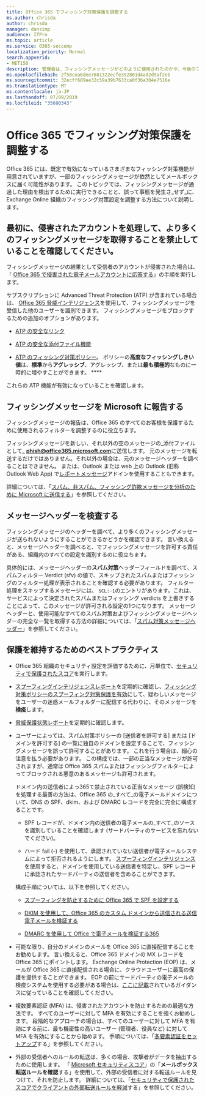 ```yaml
---
title: Office 365 でフィッシング対策保護を調整する
ms.author: chrisda
author: chrisda
manager: dansimp
audience: ITPro
ms.topic: article
ms.service: O365-seccomp
localization_priority: Normal
search.appverid:
- MET150
description: 管理者は、フィッシングメッセージがどのように使用されたのかや、今後のフィッシング対策メッセージを回避するために何を行う必要があるかを特定する方法について説明します。
ms.openlocfilehash: 2f58cea6dee7681322ecfe392801d4ad2d9af2eb
ms.sourcegitcommit: 32ecff689ae32c59a39b7633ca0f36a304e7516e
ms.translationtype: MT
ms.contentlocale: ja-JP
ms.lasthandoff: 07/09/2019
ms.locfileid: "35600343"
---
```

# <a name="tune-anti-phishing-protection-in-office-365"></a>Office 365 でフィッシング対策保護を調整する

Office 365 には、既定で有効になっているさまざまなフィッシング対策機能が用意されていますが、一部のフィッシングメッセージが依然としてメールボックスに届く可能性があります。 このトピックでは、フィッシングメッセージが通過した理由を検出するために実行できることと、誤って事態を発生さ_せず_に、Exchange Online 組織のフィッシング対策設定を調整する方法について説明します。

## <a name="first-things-first-deal-with-any-compromised-accounts-and-make-sure-you-block-any-more-phishing-messages-from-getting-through"></a>最初に、侵害されたアカウントを処理して、より多くのフィッシングメッセージを取得することを禁止していることを確認してください。

フィッシングメッセージの結果として受信者のアカウントが侵害された場合は、「 [Office 365 で侵害された電子メールアカウントに応答する](responding-to-a-compromised-email-account.md)」の手順を実行します。

サブスクリプションに Advanced Threat Protection (ATP) が含まれている場合は、 [Office 365 脅威インテリジェンス](office-365-ti.md)を使用して、フィッシングメッセージを受信した他のユーザーを識別できます。 フィッシングメッセージをブロックするための追加のオプションがあります。

- [ATP の安全なリンク](set-up-atp-safe-links-policies.md)

- [ATP の安全な添付ファイル機能](set-up-atp-safe-attachments-policies.md)

- [ATP のフィッシング対策ポリシー](set-up-anti-phishing-policies.md)。 ポリシーの**高度なフィッシングしきい値**は、**標準**から**アグレッシブ**、アグレッシブ、または**最も積極的**なものに一時的に増やすことができます。 ****

これらの ATP 機能が有効になっていることを確認します。

## <a name="report-the-phishing-message-to-microsoft"></a>フィッシングメッセージを Microsoft に報告する

フィッシングメッセージの報告は、Office 365 のすべてのお客様を保護するために使用されるフィルターを調整するのに役立ちます。

フィッシングメッセージを新しい、それ以外の空のメッセージの_添付ファイルとして_ **phish@office365.microsoft.com**に送信します。 元のメッセージを転送するだけではありません。それ以外の場合は、元のメッセージヘッダーを調べることはできません。 または、Outlook または web 上の Outlook (旧称 Outlook Web App) で[レポートメッセージ](https://docs.microsoft.com/office365/securitycompliance/enable-the-report-message-add-in)アドインを使用することもできます。

詳細については、「[スパム、非スパム、フィッシング詐欺メッセージを分析のために Microsoft に送信する](submit-spam-non-spam-and-phishing-scam-messages-to-microsoft-for-analysis.md)」を参照してください。

## <a name="inspect-the-message-headers"></a>メッセージヘッダーを検査する

フィッシングメッセージのヘッダーを調べて、より多くのフィッシングメッセージが送られないようにすることができるかどうかを確認できます。 言い換えると、メッセージヘッダーを調べると、でフィッシングメッセージを許可する責任がある、組織内のすべての設定を識別するのに役立ちます。

具体的には、メッセージヘッダーの**スパム対策**ヘッダーフィールドを調べて、スパムフィルター Verdict (sfv) の値で、スキップされたスパムまたはフィッシングのフィルター処理が表示されることを確認する必要があります。 フィルター処理をスキップするメッセージには、 `SCL:-1`のエントリがあります。これは、サービスによって決定されたスパムまたはフィッシング verdicts を上書きすることによって、このメッセージが許可される設定の1つになります。 メッセージヘッダーと、使用可能なすべてのスパム対策およびフィッシングメッセージヘッダーの完全な一覧を取得する方法の詳細については、「[スパム対策メッセージヘッダー](https://docs.microsoft.com/office365/SecurityCompliance/anti-spam-message-headers)」を参照してください。

## <a name="best-practices-to-stay-protected"></a>保護を維持するためのベストプラクティス

- Office 365 組織のセキュリティ設定を評価するために、月単位で、[セキュリティで保護されたスコア](microsoft-secure-score.md)を実行します。

- [スプーフィングインテリジェンスレポート](learn-about-spoof-intelligence.md)を定期的に確認し、[フィッシング対策ポリシーのスプーフィング対策保護を有効](learn-about-spoof-intelligence.md#configuring-the-anti-spoofing-policy)にして、疑わしいメッセージをユーザーの迷惑メールフォルダーに配信する代わりに、そのメッセージを**検疫**します。

- [脅威保護状態レポート](view-reports-for-atp.md#threat-protection-status-report)を定期的に確認します。

- ユーザーによっては、スパム対策ポリシーの [送信者を許可する] または [ドメインを許可する] の一覧に独自のドメインを設定することで、フィッシングメッセージを誤って許可することがあります。 これを行う場合は、細心の注意を払う必要があります。 この構成では、一部の正当なメッセージが許可されますが、通常は Office 365 スパムまたはフィッシングフィルターによってブロックされる悪意のあるメッセージも許可されます。

  ドメイン内の送信者によっ365て禁止されている正当なメッセージ (誤検知) を処理する最善の方法は、Office 365 の_すべて_の電子メールドメインについて、DNS の SPF、dkim、および DMARC レコードを完全に完全に構成することです。

  - SPF レコードが、ドメイン内の送信者の電子メールの_すべて_のソースを識別していることを確認します (サードパーティのサービスを忘れないでください)。

  - ハード fail (\-) を使用して、承認されていない送信者が電子メールシステムによって拒否されるようにします。 [スプーフィングインテリジェンス](https://docs.microsoft.com/office365/securitycompliance/learn-about-spoof-intelligence)を使用すると、ドメインを使用している送信者を特定し、SPF レコードに承認されたサードパーティの送信者を含めることができます。

  構成手順については、以下を参照してください。
  
  - [スプーフィングを防止するために Office 365 で SPF を設定する](set-up-spf-in-office-365-to-help-prevent-spoofing.md)

  - [DKIM を使用して、Office 365 のカスタム ドメインから送信される送信電子メールを検証する](use-dkim-to-validate-outbound-email.md)

  - [DMARC を使用して Office で電子メールを検証する365](use-dmarc-to-validate-email.md)

- 可能な限り、自分のドメインのメールを Office 365 に直接配信することをお勧めします。 言い換えると、Office 365 ドメインの MX レコードを Office 365 にポイントします。 Exchange Online Protection (EOP) は、メールが Office 365 に直接配信される場合に、クラウドユーザーに最高の保護を提供することができます。 EOP の前にサードパーティの電子メールの検疫システムを使用する必要がある場合は、[ここに記載](https://docs.microsoft.com/exchange/mail-flow-best-practices/manage-mail-flow-using-third-party-cloud)されているガイダンスに従っていることを確認してください。

- 複数要素認証 (MFA) は、侵害されたアカウントを防止するための最適な方法です。 すべてのユーザーに対して MFA を有効にすることを強くお勧めします。 段階的なアプローチの場合は、すべてのユーザーに対して MFA を有効にする前に、最も機密性の高いユーザー (管理者、役員など) に対して MFA を有効にすることから始めます。 手順については、「[多要素認証をセットアップ](https://docs.microsoft.com/office365/admin/security-and-compliance/set-up-multi-factor-authentication)する」を参照してください。

- 外部の受信者へのルールの転送は、多くの場合、攻撃者がデータを抽出するために使用します。 「 [Microsoft セキュリティスコア](microsoft-secure-score.md)」の「**メールボックス転送ルールを確認**する」を使用して、外部の受信者に対する転送ルールを見つけて、それを防止します。 詳細については、「[セキュリティで保護されたスコアでクライアントの外部転送ルールを軽減](https://blogs.technet.microsoft.com/office365security/mitigating-client-external-forwarding-rules-with-secure-score/)する」を参照してください。
